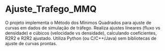 # Ajuste_Trafego_MMQ
O projeto implementa o Método dos Mínimos Quadrados para ajuste de curvas em dados de simulação de tráfego. Realiza ajustes lineares (fluxo vs densidade) e cúbicos (velocidade vs densidade), calculando coeficientes, R2R2 e R2R2 ajustado. Utiliza Python (ou C/C++/Java) sem bibliotecas de ajuste de curvas prontas.
